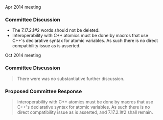 Apr 2014 meeting

### Committee Discussion

* The 7.17.2.1#2 words should not be deleted.
* Interoperability with C\+\+ atomics must be done by macros that use C\+\+'s declarative syntax for atomic variables. As such there is no direct compatibility issue as is asserted.

Oct 2014 meeting

### Committee Discussion

> There were was no substantiative further discussion.

### Proposed Committee Response

> Interoperability with C\+\+ atomics must be done by macros that use C\+\+'s
> declarative syntax for atomic variables. As such there is no direct
> compatibility issue as is asserted, and 7.17.2.1#2 shall remain.
